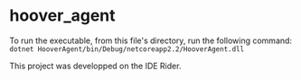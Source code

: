 # hoover_agent
To run the executable, from this file's directory, run the following command:  
```dotnet HooverAgent/bin/Debug/netcoreapp2.2/HooverAgent.dll```  
  
This project was developped on the IDE Rider.
